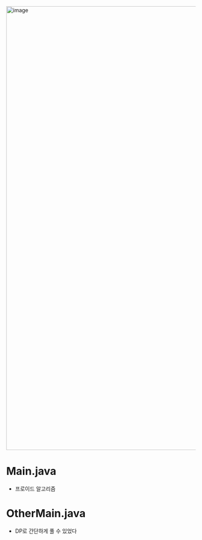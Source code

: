 <img width="1177" alt="image" src="https://user-images.githubusercontent.com/48542327/91416717-c1a26e00-e88a-11ea-8a74-a9919743f19e.png">

# Main.java
* 프로이드 알고리즘

# OtherMain.java
* DP로 간단하게 풀 수 있었다
